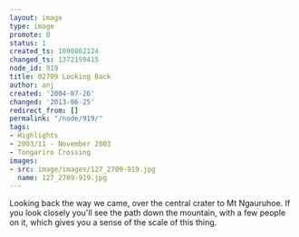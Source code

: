 ```yaml
---
layout: image
type: image
promote: 0
status: 1
created_ts: 1090862124
changed_ts: 1372159415
node_id: 919
title: 02709 Looking Back
author: anj
created: '2004-07-26'
changed: '2013-06-25'
redirect_from: []
permalink: "/node/919/"
tags:
- Highlights
- 2003/11 - November 2003
- Tongariro Crossing
images:
- src: image/images/127_2709-919.jpg
  name: 127_2709-919.jpg
---
```

Looking back the way we came, over the central crater to Mt Ngauruhoe.  If you look closely you'll see the path down the mountain, with a few people on it, which gives you a sense of the scale of this thing.
